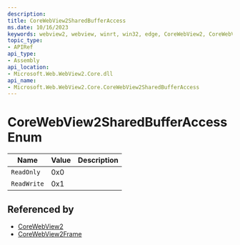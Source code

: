 ```yaml
---
description: 
title: CoreWebView2SharedBufferAccess
ms.date: 10/16/2023
keywords: webview2, webview, winrt, win32, edge, CoreWebView2, CoreWebView2Controller, browser control, edge html, CoreWebView2SharedBufferAccess
topic_type:
- APIRef
api_type:
- Assembly
api_location:
- Microsoft.Web.WebView2.Core.dll
api_name:
- Microsoft.Web.WebView2.Core.CoreWebView2SharedBufferAccess
---
```


# CoreWebView2SharedBufferAccess Enum

| Name |  Value | Description |
|--|--|--|
|`ReadOnly` | 0x0  |  |
|`ReadWrite` | 0x1  |  |


## Referenced by

- [CoreWebView2](corewebview2.md)
- [CoreWebView2Frame](corewebview2frame.md)
